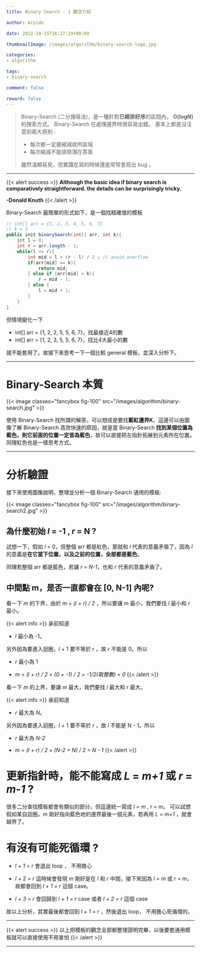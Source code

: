 ```yaml
---
title: Binary Search - 1 觀念介紹

author: Aryido

date: 2022-10-15T16:27:29+08:00

thumbnailImage: /images/algorithm/binary-search-logo.jpg

categories:
- algorithm

tags:
- binary-search

comment: false

reward: false
---
```

<!--BODY-->
> Binary-Search (二分搜尋法)，是一種針對**已經排好序**的區間內， **O(logN)** 的搜索方式。
> Binary-Search 在處理邊界時很容易出錯。 基本上都是沒注意到兩大原則 :
> - 每次都一定要縮減收所區域
> - 每次縮減不能排除潛在答案
>
>雖然淺顯易見，但實踐在寫的時候還是常常會寫出 bug 。

<!--more-->

---


{{< alert success >}}
**Although the basic idea if binary search is comparatively straightforward. the details can be surprisingly tricky.**

**-Donald Knuth**
{{< /alert >}}


Binary-Search 最簡單的形式如下，是一個找精確值的模板
```java
// int[] arr = {1, 2, 3, 4, 5, 6, 7}
// k = 3
public init binarySearch(int[] arr, int k){
    int l = 0;
    int r = arr.length - 1;
    while(l <= r){
        int mid = l + (r - l) / 2 ; // avoid overflow
        if(arr[mid] == k){
            return mid;
        } else if (arr[mid] > k){
            r = mid - 1;
        } else {
            l = mid + 1;
        }
    }
}
```
但情境變化一下
- int[] arr = {1, 2, 2, 5, 5, 6, 7}，找最接近4的數
- int[] arr = {1, 2, 3, 5, 5, 6, 7}，找比4大最小的數

就不能套用了。故接下來思考一下一個比較 general 模板，並深入分析下。

---
# Binary-Search 本質
{{< image classes="fancybox fig-100" src="/images/algorithm/binary-search.jpg" >}}

使用 Binary-Search 找所謂的解答，可以想成是要找**藍紅邊界K**，這邊可以由圖像了解 Binary-Search 高效快速的原因，就是當 Binary-Search **找到某個位置為藍色，則它前面的位置一定皆為藍色**，故可以直接把左指針拓展到元素所在位置。同理紅色也是一樣思考方式。

---
# 分析驗證
接下來使用圖像說明，整理並分析一個 Binary-Search 通用的模板:

{{< image classes="fancybox fig-100" src="/images/algorithm/binary-search2.jpg" >}}

## 為什麼初始  *l* = -1 , *r* = N ?
試想一下，假如 *l* = 0，但整個 arr 都是紅色，那就和 *l* 代表的意義矛盾了，因為 *l* 的意義是**在它當下位置，以及之前的位置，全部都是藍色**。

同理若整個 arr 都是藍色，若讓 *r* = *N-1*，也和 *r* 代表的意義矛盾了。

## 中間點 **m**，是否一直都會在 [0, N-1] 內呢?
看一下 *m* 的下界，由於 *m = (l + r) / 2* ，所以要讓 *m* 最小，我們要找 *l* 最小和 *r* 最小。

{{< alert info >}}
承前知道
- *l* 最小為 -1。

另外因為要進入迴圈，*l* + 1 要不等於 *r* ，故 *r* 不能是 0。所以
- *r* 最小為 1

- *m = (l + r) / 2 = (0 + -1) / 2 = -1/2(取整數) = 0*
{{< /alert >}}

看一下 *m* 的上界，要讓 *m* 最大，我們要找 *l* 最大和 *r* 最大。

{{< alert info >}}
承前知道
- *r* 最大為 *N*。

另外因為要進入迴圈，*l* + 1 要不等於 *r* ，故 *l* 不能是 N - 1。所以
- *r* 最大為 *N-2*

- *m = (l + r) / 2 = (N-2 + N) / 2 = N - 1*
{{< /alert >}}

# 更新指針時，能不能寫成 *L* = *m+1* 或 *r* = *m-1* ?

很多二分查找模板都會有類似的部分，但這邊統一寫成 *l = m* , *r = m*。
可以試想假如某自迴圈，*m* 剛好指向藍色地的邊界最後一個元素，若再用 *L* = *m+1* ，就會越界了。

# 有沒有可能死循環 ?
- *l + 1 = r*
會退出 loop ， 不用擔心

- *l + 2 = r*
這時候會發現 *m* 剛好是在 *l* 和 *r* 中間，接下來因為 *l = m* 或 *r = m*，故都會回到 *l + 1 = r* 這個 case。

- *l + 3 = r*
會回歸到 *l + 1 = r* case 或者 *l + 2 = r* 這個 case

故以上分析，其實最後都會回到 *l + 1 = r* ，然後退出 loop， 不用擔心死循環的。

---

{{< alert success >}}
以上把模板的觀念全部都整理證明完畢，以後要套通用模板就可以直接使用不用害怕
{{< /alert >}}


---
